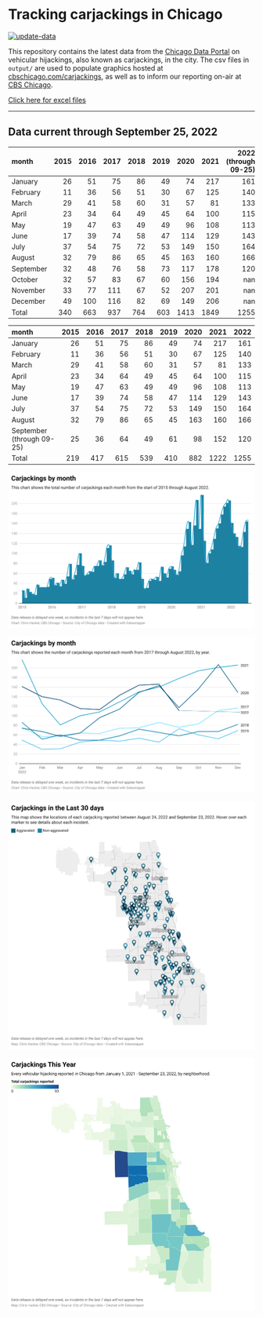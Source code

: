 # Tracking carjackings in Chicago

[![update-data](https://github.com/hackerlikecomputer/chicago-carjacking-tracker/actions/workflows/update-data.yml/badge.svg)](https://github.com/hackerlikecomputer/chicago-carjacking-tracker/actions/workflows/update-data.yml)

This repository contains the latest data from the [Chicago Data Portal](https://data.cityofchicago.org) on vehicular hijackings, also known as carjackings, in the city. 
The csv files in `output/` are used to populate graphics hosted at [cbschicago.com/carjackings](https://cbschicago.com/carjackings), as well as to inform our reporting on-air at [CBS Chicago](https://cbschicago.com).

[Click here for excel files](output/excel/)

---

## Data current through September 25, 2022

| month     |   2015 |   2016 |   2017 |   2018 |   2019 |   2020 |   2021 |   2022 (through 09-25) |
|:----------|-------:|-------:|-------:|-------:|-------:|-------:|-------:|-----------------------:|
| January   |     26 |     51 |     75 |     86 |     49 |     74 |    217 |                    161 |
| February  |     11 |     36 |     56 |     51 |     30 |     67 |    125 |                    140 |
| March     |     29 |     41 |     58 |     60 |     31 |     57 |     81 |                    133 |
| April     |     23 |     34 |     64 |     49 |     45 |     64 |    100 |                    115 |
| May       |     19 |     47 |     63 |     49 |     49 |     96 |    108 |                    113 |
| June      |     17 |     39 |     74 |     58 |     47 |    114 |    129 |                    143 |
| July      |     37 |     54 |     75 |     72 |     53 |    149 |    150 |                    164 |
| August    |     32 |     79 |     86 |     65 |     45 |    163 |    160 |                    166 |
| September |     32 |     48 |     76 |     58 |     73 |    117 |    178 |                    120 |
| October   |     32 |     57 |     83 |     67 |     60 |    156 |    194 |                    nan |
| November  |     33 |     77 |    111 |     67 |     52 |    207 |    201 |                    nan |
| December  |     49 |    100 |    116 |     82 |     69 |    149 |    206 |                    nan |
| Total     |    340 |    663 |    937 |    764 |    603 |   1413 |   1849 |                   1255 |

| month                     |   2015 |   2016 |   2017 |   2018 |   2019 |   2020 |   2021 |   2022 |
|:--------------------------|-------:|-------:|-------:|-------:|-------:|-------:|-------:|-------:|
| January                   |     26 |     51 |     75 |     86 |     49 |     74 |    217 |    161 |
| February                  |     11 |     36 |     56 |     51 |     30 |     67 |    125 |    140 |
| March                     |     29 |     41 |     58 |     60 |     31 |     57 |     81 |    133 |
| April                     |     23 |     34 |     64 |     49 |     45 |     64 |    100 |    115 |
| May                       |     19 |     47 |     63 |     49 |     49 |     96 |    108 |    113 |
| June                      |     17 |     39 |     74 |     58 |     47 |    114 |    129 |    143 |
| July                      |     37 |     54 |     75 |     72 |     53 |    149 |    150 |    164 |
| August                    |     32 |     79 |     86 |     65 |     45 |    163 |    160 |    166 |
| September (through 09-25) |     25 |     36 |     64 |     49 |     61 |     98 |    152 |    120 |
| Total                     |    219 |    417 |    615 |    539 |    410 |    882 |   1222 |   1255 |

[![output/img/dw/carjacking-by-month-historical.png](output/img/dw/carjacking-by-month-historical.png)](https://datawrapper.dwcdn.net/Y7rwP/)

[![output/img/dw/carjacking-by-month-yoy.png](output/img/dw/carjacking-by-month-yoy.png)](https://datawrapper.dwcdn.net/8Ljaw/)

[![output/img/dw/carjacking-last-30-days.png](output/img/dw/carjacking-last-30-days.png)](https://datawrapper.dwcdn.net/EK2p4/)

[![output/img/dw/carjacking-by-neighborhood.png](output/img/dw/carjacking-by-neighborhood.png)](https://datawrapper.dwcdn.net/EurKU/)


